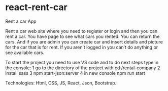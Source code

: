 # react-rent-car
Rent a car App 

Rent a car web site where you need to register or login and then you can rent a car.
You have page to see what cars you rented. 
You can return the cars.
And if you are admin you can create car and insert details and picture for the car that is for rent.
If you aren’t logged in you can’t do anything or see available cars. 

To start the project you need to use VS code and to do next steps type in the console:
1 go to the directory of the project with cd /rental-company
2 install sass 
3 npm start-json:server
4 in new console npm run start

Technologies: Html, CSS, JS, React, Json, Bootstrap.
